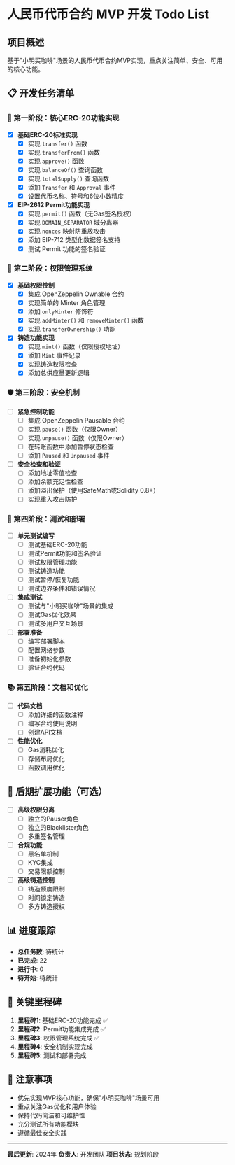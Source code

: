 # 人民币代币合约 MVP 开发 Todo List

## 项目概述
基于"小明买咖啡"场景的人民币代币合约MVP实现，重点关注简单、安全、可用的核心功能。

## 📋 开发任务清单

### 🎯 第一阶段：核心ERC-20功能实现

- [x] **基础ERC-20标准实现**
  - [x] 实现 `transfer()` 函数
  - [x] 实现 `transferFrom()` 函数
  - [x] 实现 `approve()` 函数
  - [x] 实现 `balanceOf()` 查询函数
  - [x] 实现 `totalSupply()` 查询函数
  - [x] 添加 `Transfer` 和 `Approval` 事件
  - [x] 设置代币名称、符号和6位小数精度

- [x] **EIP-2612 Permit功能实现**
  - [x] 实现 `permit()` 函数（无Gas签名授权）
  - [x] 实现 `DOMAIN_SEPARATOR` 域分离器
  - [x] 实现 `nonces` 映射防重放攻击
  - [x] 添加 EIP-712 类型化数据签名支持
  - [x] 测试 Permit 功能的签名验证

### 🔐 第二阶段：权限管理系统

- [x] **基础权限控制**
  - [x] 集成 OpenZeppelin Ownable 合约
  - [x] 实现简单的 Minter 角色管理
  - [x] 添加 `onlyMinter` 修饰符
  - [x] 实现 `addMinter()` 和 `removeMinter()` 函数
  - [x] 实现 `transferOwnership()` 功能

- [x] **铸造功能实现**
  - [x] 实现 `mint()` 函数（仅限授权地址）
  - [x] 添加 `Mint` 事件记录
  - [x] 实现铸造权限检查
  - [x] 添加总供应量更新逻辑

### 🛡️ 第三阶段：安全机制

- [ ] **紧急控制功能**
  - [ ] 集成 OpenZeppelin Pausable 合约
  - [ ] 实现 `pause()` 函数（仅限Owner）
  - [ ] 实现 `unpause()` 函数（仅限Owner）
  - [ ] 在转账函数中添加暂停状态检查
  - [ ] 添加 `Paused` 和 `Unpaused` 事件

- [ ] **安全检查和验证**
  - [ ] 添加地址零值检查
  - [ ] 添加余额充足性检查
  - [ ] 添加溢出保护（使用SafeMath或Solidity 0.8+）
  - [ ] 实现重入攻击防护

### 🧪 第四阶段：测试和部署

- [ ] **单元测试编写**
  - [ ] 测试基础ERC-20功能
  - [ ] 测试Permit功能和签名验证
  - [ ] 测试权限管理功能
  - [ ] 测试铸造功能
  - [ ] 测试暂停/恢复功能
  - [ ] 测试边界条件和错误情况

- [ ] **集成测试**
  - [ ] 测试与"小明买咖啡"场景的集成
  - [ ] 测试Gas优化效果
  - [ ] 测试多用户交互场景

- [ ] **部署准备**
  - [ ] 编写部署脚本
  - [ ] 配置网络参数
  - [ ] 准备初始化参数
  - [ ] 验证合约代码

### 📚 第五阶段：文档和优化

- [ ] **代码文档**
  - [ ] 添加详细的函数注释
  - [ ] 编写合约使用说明
  - [ ] 创建API文档

- [ ] **性能优化**
  - [ ] Gas消耗优化
  - [ ] 存储布局优化
  - [ ] 函数调用优化

## 🔄 后期扩展功能（可选）

- [ ] **高级权限分离**
  - [ ] 独立的Pauser角色
  - [ ] 独立的Blacklister角色
  - [ ] 多重签名管理

- [ ] **合规功能**
  - [ ] 黑名单机制
  - [ ] KYC集成
  - [ ] 交易限额控制

- [ ] **高级铸造控制**
  - [ ] 铸造额度限制
  - [ ] 时间锁定铸造
  - [ ] 多方铸造授权

## 📊 进度跟踪

- **总任务数**: 待统计
- **已完成**: 22
- **进行中**: 0
- **待开始**: 待统计

## 🎯 关键里程碑

1. **里程碑1**: 基础ERC-20功能完成 ✅
2. **里程碑2**: Permit功能集成完成 ✅
3. **里程碑3**: 权限管理系统完成 ✅
4. **里程碑4**: 安全机制实现完成
5. **里程碑5**: 测试和部署完成

## 📝 注意事项

- 优先实现MVP核心功能，确保"小明买咖啡"场景可用
- 重点关注Gas优化和用户体验
- 保持代码简洁和可维护性
- 充分测试所有功能模块
- 遵循最佳安全实践

---

**最后更新**: 2024年
**负责人**: 开发团队
**项目状态**: 规划阶段